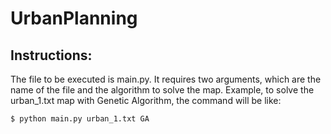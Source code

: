 # UrbanPlanning

## Instructions:

The file to be executed is main.py. It requires two arguments, which are the name of the file and the algorithm to solve the map. 
Example, to solve the urban_1.txt map with Genetic Algorithm, the command will be like:

```bash
$ python main.py urban_1.txt GA
```
